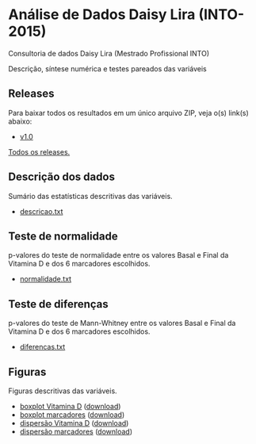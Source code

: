 # Análise de Dados Daisy Lira (INTO-2015)
Consultoria de dados Daisy Lira (Mestrado Profissional INTO)

Descrição, síntese numérica e testes pareados das variáveis

## Releases

Para baixar todos os resultados em um único arquivo ZIP, veja o(s) link(s) abaixo:

* [v1.0][]

[Todos os releases.][]

[v1.0]: https://github.com/philsf-biostat/analise_dados_DL/releases/tag/v1.0
[Todos os releases.]: https://github.com/philsf-biostat/analise_dados_DL/releases

## Descrição dos dados

Sumário das estatísticas descritivas das variáveis.

* [descricao.txt][]

[descricao.txt]: https://github.com/philsf-biostat/analise_dados_DL/blob/master/resultados/descricoes.txt

## Teste de normalidade

p-valores do teste de normalidade entre os valores Basal e Final da Vitamina D e dos 6 marcadores escolhidos.

* [normalidade.txt][]

[normalidade.txt]: https://github.com/philsf-biostat/analise_dados_DL/blob/master/resultados/normalidade.txt

## Teste de diferenças

p-valores do teste de Mann-Whitney entre os valores Basal e Final da Vitamina D e dos 6 marcadores escolhidos.

* [diferencas.txt][]

[diferencas.txt]: https://github.com/philsf-biostat/analise_dados_DL/blob/master/resultados/diferencas.txt

## Figuras

Figuras descritivas das variáveis.

* [boxplot Vitamina D][] ([download][download-vitd-bp])
* [boxplot marcadores][] ([download][download-marc-bp])
* [dispersão Vitamina D][] ([download][download-vitd-scat])
* [dispersão marcadores][] ([download][download-marc-scat])


[boxplot Vitamina D]: https://github.com/philsf-biostat/analise_dados_DL/blob/master/figuras/vitaminad.png
[download-vitd-bp]: https://github.com/philsf-biostat/analise_dados_DL/raw/master/figuras/vitaminad.png
[boxplot marcadores]: https://github.com/philsf-biostat/analise_dados_DL/blob/master/figuras/boxplots.png
[download-marc-bp]: https://github.com/philsf-biostat/analise_dados_DL/raw/master/figuras/boxplots.png
[dispersão Vitamina D]: https://github.com/philsf-biostat/analise_dados_DL/blob/master/figuras/vitd-scatter.png
[download-vitd-scat]: https://github.com/philsf-biostat/analise_dados_DL/raw/master/figuras/vitd-scatter.png
[dispersão marcadores]: https://github.com/philsf-biostat/analise_dados_DL/blob/master/figuras/scatterplots.png
[download-marc-scat]: https://github.com/philsf-biostat/analise_dados_DL/raw/master/figuras/scatterplots.png
